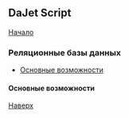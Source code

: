 ## DaJet Script

[Начало](https://github.com/zhichkin/dajet/tree/main/doc/dajet-script/README.md)

### Реляционные базы данных

- [Основные возможности](#основные-возможности)

#### Основные возможности



[Наверх](#реляционные-базы-данных)
